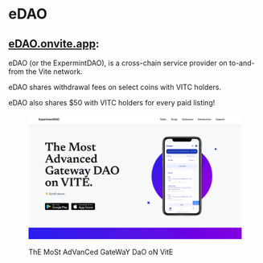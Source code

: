 # eDAO

## [eDAO.onvite.app](https://edao.onvite.app):

eDAO (or the ExpermintDAO), is a cross-chain service provider on to-and-from the Vite network.

eDAO shares withdrawal fees on select coins with VITC holders.

eDAO also shares $50 with VITC holders for every paid listing!

<figure><img src="../.gitbook/assets/Screen Capture 2022-09-06 at 20.16.31.png" alt=""><figcaption><p>ThE MoSt AdVanCed GateWaY DaO oN VitE</p></figcaption></figure>
